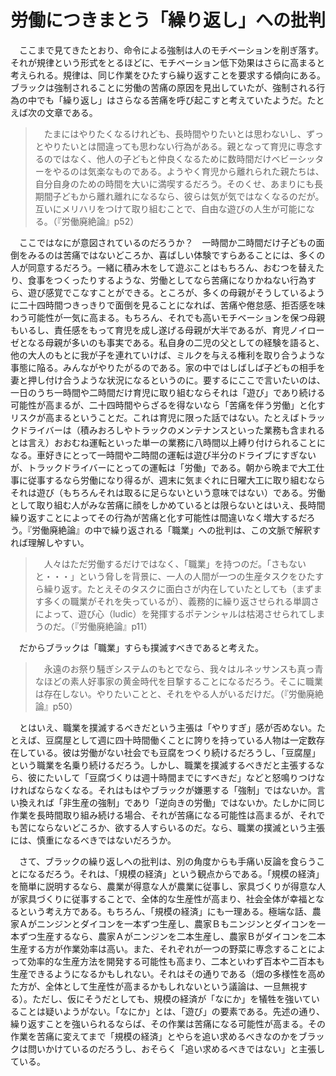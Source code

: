 # 労働につきまとう「繰り返し」への批判

　ここまで見てきたとおり、命令による強制は人のモチベーションを削ぎ落す。それが規律という形式をとるほどに、モチベーション低下効果はさらに高まると考えられる。規律は、同じ作業をひたすら繰り返すことを要求する傾向にある。ブラックは強制されることに労働の苦痛の原因を見出していたが、強制される行為の中でも「繰り返し」はさらなる苦痛を呼び起こすと考えていたようだ。たとえば次の文章である。

>　たまにはやりたくなるけれども、長時間やりたいとは思わないし、ずっとやりたいとは間違っても思わない行為がある。親となって育児に専念するのではなく、他人の子どもと仲良くなるために数時間だけベビーシッターをやるのは気楽なものである。ようやく育児から離れられた親たちは、自分自身のための時間を大いに満喫するだろう。そのくせ、あまりにも長期間子どもから離れ離れになるなら、彼らは気が気ではなくなるのだが。互いにメリハリをつけて取り組むことで、自由な遊びの人生が可能になる。（『労働廃絶論』p52）

　ここではなにが意図されているのだろうか？　一時間か二時間だけ子どもの面倒をみるのは苦痛ではないどころか、喜ばしい体験ですらあることには、多くの人が同意するだろう。一緒に積み木をして遊ぶことはもちろん、おむつを替えたり、食事をつくったりするような、労働としてなら苦痛になりかねない行為すら、遊び感覚でこなすことができる。ところが、多くの母親がそうしているように二十四時間つきっきりで面倒を見ることになれば、苦痛や倦怠感、拒否感を味わう可能性が一気に高まる。もちろん、それでも高いモチベーションを保つ母親もいるし、責任感をもって育児を成し遂げる母親が大半であるが、育児ノイローゼとなる母親が多いのも事実である。私自身の二児の父としての経験を語ると、他の大人のもとに我が子を連れていけば、ミルクを与える権利を取り合うような事態に陥る。みんながやりたがるのである。家の中ではしばしば子どもの相手を妻と押し付け合うような状況になるというのに。要するにここで言いたいのは、一日のうち一時間や二時間だけ育児に取り組むならそれは「遊び」であり続ける可能性が高まるが、二十四時間やらざるを得ないなら「苦痛を伴う労働」と化すリスクが高まるということだ。これは育児に限った話ではない。たとえばトラックドライバーは（積みおろしやトラックのメンテナンスといった業務も含まれるとは言え）おおむね運転といった単一の業務に八時間以上縛り付けられることになる。車好きにとって一時間や二時間の運転は遊び半分のドライブにすぎないが、トラックドライバーにとっての運転は「労働」である。朝から晩まで大工仕事に従事するなら労働になり得るが、週末に気まぐれに日曜大工に取り組むならそれは遊び（もちろんそれは取るに足らないという意味ではない）である。労働として取り組む人がみな苦痛に顔をしかめているとは限らないとはいえ、長時間繰り返すことによってその行為が苦痛と化す可能性は間違いなく増大するだろう。『労働廃絶論』の中で繰り返される「職業」への批判は、この文脈で解釈すれば理解しやすい。

>　人々はただ労働するだけではなく、「職業」を持つのだ。「さもないと・・・」という脅しを背景に、一人の人間が一つの生産タスクをひたすら繰り返す。たとえそのタスクに面白さが内在していたとしても（まずます多くの職業がそれを失っているが）、義務的に繰り返させられる単調さによって、遊び心（ludic）を発揮するポテンシャルは枯渇させられてしまうのだ。（『労働廃絶論』p11）

　だからブラックは「職業」すらも撲滅すべきであると考えた。

>　永遠のお祭り騒ぎシステムのもとでなら、我々はルネッサンスも真っ青なほどの素人好事家の黄金時代を目撃することになるだろう。そこに職業は存在しない。やりたいことと、それをやる人がいるだけだ。（『労働廃絶論』p50）

　とはいえ、職業を撲滅するべきだという主張は「やりすぎ」感が否めない。たとえば、豆腐屋として週に四十時間働くことに誇りを持っている人物は一定数存在している。彼は労働がない社会でも豆腐をつくり続けるだろうし、「豆腐屋」という職業を名乗り続けるだろう。しかし、職業を撲滅するべきだと主張するなら、彼にたいして「豆腐づくりは週十時間までにすべきだ」などと怒鳴りつけなければならなくなる。それはもはやブラックが嫌悪する「強制」ではないか。言い換えれば「非生産の強制」であり「逆向きの労働」ではないか。たしかに同じ作業を長時間取り組み続ける場合、それが苦痛になる可能性は高まるが、それでも苦にならないどころか、欲する人すらいるのだ。なら、職業の撲滅という主張には、慎重になるべきではないだろうか。

　さて、ブラックの繰り返しへの批判は、別の角度からも手痛い反論を食らうことになるだろう。それは、「規模の経済」という観点からである。「規模の経済」を簡単に説明するなら、農業が得意な人が農業に従事し、家具づくりが得意な人が家具づくりに従事することで、全体的な生産性が高まり、社会全体が幸福となるという考え方である。もちろん、「規模の経済」にも一理ある。極端な話、農家Ａがニンジンとダイコンを一本ずつ生産し、農家Ｂもニンジンとダイコンを一本ずつ生産するなら、農家Ａがニンジンを二本生産し、農家Ｂがダイコンを二本生産する方が作業効率は高い。また、それぞれが一つの野菜に専念することによって効率的な生産方法を開発する可能性も高まり、二本といわず百本や二百本も生産できるようになるかもしれない。それはその通りである（畑の多様性を高めた方が、全体として生産性が高まるかもしれないという議論は、一旦無視する）。ただし、仮にそうだとしても、規模の経済が「なにか」を犠牲を強いていることは疑いようがない。「なにか」とは、「遊び」の要素である。先述の通り、繰り返すことを強いられるならば、その作業は苦痛になる可能性が高まる。その作業を苦痛に変えてまで「規模の経済」とやらを追い求めるべきなのかをブラックは問いかけているのだろうし、おそらく「追い求めるべきではない」と主張している。